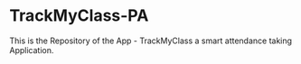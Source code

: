 # TrackMyClass-PA
This is the Repository of the App - TrackMyClass a smart attendance taking Application.
